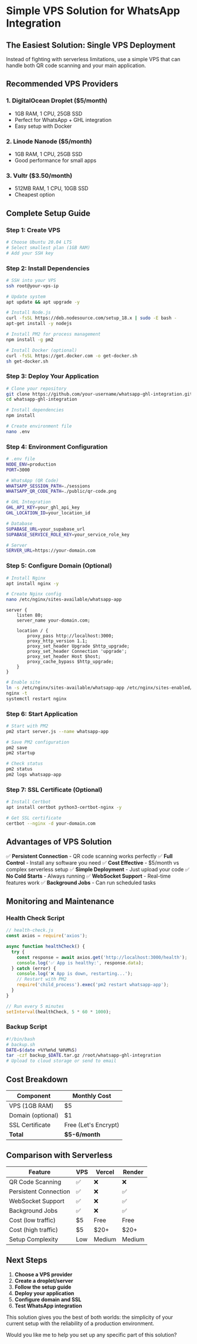# Simple VPS Solution for WhatsApp Integration

## The Easiest Solution: Single VPS Deployment

Instead of fighting with serverless limitations, use a simple VPS that can handle both QR code scanning and your main application.

## Recommended VPS Providers

### 1. DigitalOcean Droplet ($5/month)
- 1GB RAM, 1 CPU, 25GB SSD
- Perfect for WhatsApp + GHL integration
- Easy setup with Docker

### 2. Linode Nanode ($5/month)
- 1GB RAM, 1 CPU, 25GB SSD
- Good performance for small apps

### 3. Vultr ($3.50/month)
- 512MB RAM, 1 CPU, 10GB SSD
- Cheapest option

## Complete Setup Guide

### Step 1: Create VPS
```bash
# Choose Ubuntu 20.04 LTS
# Select smallest plan (1GB RAM)
# Add your SSH key
```

### Step 2: Install Dependencies
```bash
# SSH into your VPS
ssh root@your-vps-ip

# Update system
apt update && apt upgrade -y

# Install Node.js
curl -fsSL https://deb.nodesource.com/setup_18.x | sudo -E bash -
apt-get install -y nodejs

# Install PM2 for process management
npm install -g pm2

# Install Docker (optional)
curl -fsSL https://get.docker.com -o get-docker.sh
sh get-docker.sh
```

### Step 3: Deploy Your Application
```bash
# Clone your repository
git clone https://github.com/your-username/whatsapp-ghl-integration.git
cd whatsapp-ghl-integration

# Install dependencies
npm install

# Create environment file
nano .env
```

### Step 4: Environment Configuration
```bash
# .env file
NODE_ENV=production
PORT=3000

# WhatsApp (QR Code)
WHATSAPP_SESSION_PATH=./sessions
WHATSAPP_QR_CODE_PATH=./public/qr-code.png

# GHL Integration
GHL_API_KEY=your_ghl_api_key
GHL_LOCATION_ID=your_location_id

# Database
SUPABASE_URL=your_supabase_url
SUPABASE_SERVICE_ROLE_KEY=your_service_role_key

# Server
SERVER_URL=https://your-domain.com
```

### Step 5: Configure Domain (Optional)
```bash
# Install Nginx
apt install nginx -y

# Create Nginx config
nano /etc/nginx/sites-available/whatsapp-app
```

```nginx
server {
    listen 80;
    server_name your-domain.com;

    location / {
        proxy_pass http://localhost:3000;
        proxy_http_version 1.1;
        proxy_set_header Upgrade $http_upgrade;
        proxy_set_header Connection 'upgrade';
        proxy_set_header Host $host;
        proxy_cache_bypass $http_upgrade;
    }
}
```

```bash
# Enable site
ln -s /etc/nginx/sites-available/whatsapp-app /etc/nginx/sites-enabled/
nginx -t
systemctl restart nginx
```

### Step 6: Start Application
```bash
# Start with PM2
pm2 start server.js --name whatsapp-app

# Save PM2 configuration
pm2 save
pm2 startup

# Check status
pm2 status
pm2 logs whatsapp-app
```

### Step 7: SSL Certificate (Optional)
```bash
# Install Certbot
apt install certbot python3-certbot-nginx -y

# Get SSL certificate
certbot --nginx -d your-domain.com
```

## Advantages of VPS Solution

✅ **Persistent Connection** - QR code scanning works perfectly
✅ **Full Control** - Install any software you need
✅ **Cost Effective** - $5/month vs complex serverless setup
✅ **Simple Deployment** - Just upload your code
✅ **No Cold Starts** - Always running
✅ **WebSocket Support** - Real-time features work
✅ **Background Jobs** - Can run scheduled tasks

## Monitoring and Maintenance

### Health Check Script
```javascript
// health-check.js
const axios = require('axios');

async function healthCheck() {
  try {
    const response = await axios.get('http://localhost:3000/health');
    console.log('✅ App is healthy:', response.data);
  } catch (error) {
    console.log('❌ App is down, restarting...');
    // Restart with PM2
    require('child_process').exec('pm2 restart whatsapp-app');
  }
}

// Run every 5 minutes
setInterval(healthCheck, 5 * 60 * 1000);
```

### Backup Script
```bash
#!/bin/bash
# backup.sh
DATE=$(date +%Y%m%d_%H%M%S)
tar -czf backup_$DATE.tar.gz /root/whatsapp-ghl-integration
# Upload to cloud storage or send to email
```

## Cost Breakdown

| Component | Monthly Cost |
|-----------|--------------|
| VPS (1GB RAM) | $5 |
| Domain (optional) | $1 |
| SSL Certificate | Free (Let's Encrypt) |
| **Total** | **$5-6/month** |

## Comparison with Serverless

| Feature | VPS | Vercel | Render |
|---------|-----|--------|--------|
| QR Code Scanning | ✅ | ❌ | ❌ |
| Persistent Connection | ✅ | ❌ | ✅ |
| WebSocket Support | ✅ | ❌ | ✅ |
| Background Jobs | ✅ | ❌ | ✅ |
| Cost (low traffic) | $5 | Free | Free |
| Cost (high traffic) | $5 | $20+ | $20+ |
| Setup Complexity | Low | Medium | Medium |

## Next Steps

1. **Choose a VPS provider**
2. **Create a droplet/server**
3. **Follow the setup guide**
4. **Deploy your application**
5. **Configure domain and SSL**
6. **Test WhatsApp integration**

This solution gives you the best of both worlds: the simplicity of your current setup with the reliability of a production environment.

Would you like me to help you set up any specific part of this solution?
